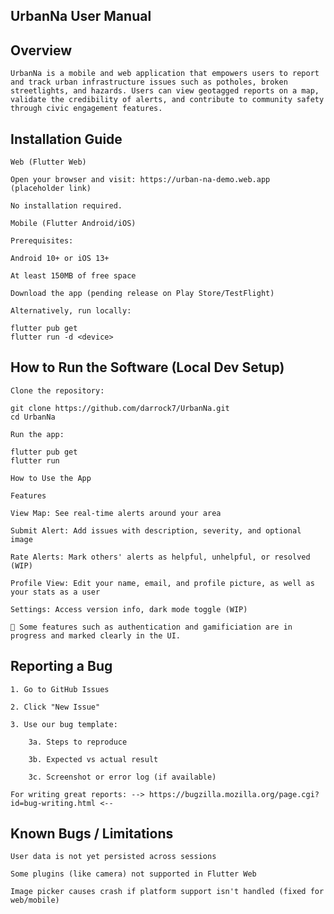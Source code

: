 ## UrbanNa User Manual

## Overview

    UrbanNa is a mobile and web application that empowers users to report and track urban infrastructure issues such as potholes, broken streetlights, and hazards. Users can view geotagged reports on a map, validate the credibility of alerts, and contribute to community safety through civic engagement features.

## Installation Guide

    Web (Flutter Web)

    Open your browser and visit: https://urban-na-demo.web.app (placeholder link)

    No installation required.

    Mobile (Flutter Android/iOS)

    Prerequisites:

    Android 10+ or iOS 13+

    At least 150MB of free space

    Download the app (pending release on Play Store/TestFlight)

    Alternatively, run locally:

    flutter pub get
    flutter run -d <device>

## How to Run the Software (Local Dev Setup)

    Clone the repository:

    git clone https://github.com/darrock7/UrbanNa.git
    cd UrbanNa

    Run the app:

    flutter pub get
    flutter run

    How to Use the App

    Features

    View Map: See real-time alerts around your area

    Submit Alert: Add issues with description, severity, and optional image

    Rate Alerts: Mark others' alerts as helpful, unhelpful, or resolved (WIP)

    Profile View: Edit your name, email, and profile picture, as well as your stats as a user

    Settings: Access version info, dark mode toggle (WIP)

    🚧 Some features such as authentication and gamificiation are in progress and marked clearly in the UI.

## Reporting a Bug 

    1. Go to GitHub Issues

    2. Click "New Issue"

    3. Use our bug template:

        3a. Steps to reproduce

        3b. Expected vs actual result

        3c. Screenshot or error log (if available)

    For writing great reports: --> https://bugzilla.mozilla.org/page.cgi?id=bug-writing.html <--

## Known Bugs / Limitations

    User data is not yet persisted across sessions

    Some plugins (like camera) not supported in Flutter Web

    Image picker causes crash if platform support isn't handled (fixed for web/mobile)

